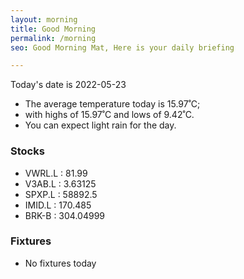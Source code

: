 ```yaml
---
layout: morning
title: Good Morning
permalink: /morning
seo: Good Morning Mat, Here is your daily briefing

---
```


<!-- weather_marker starts -->
<p>Today's date is 2022-05-23</p><ul>
<li>The average temperature today is 15.97˚C;</li>
<li>with highs of 15.97˚C and lows of 9.42˚C.</li>
<li>You can expect light rain for the day.</li>
</ul>
<!-- weather_marker ends -->

<h3>Stocks</h3>

<!-- stocks_marker starts -->
<ul>
<li>VWRL.L : 81.99</li>
<li>V3AB.L : 3.63125</li>
<li>SPXP.L : 58892.5</li>
<li>IMID.L : 170.485</li>
<li>BRK-B : 304.04999</li>
</ul>
<!-- stocks_marker ends -->

<h3>Fixtures</h3>

<!-- sports_marker starts -->
<ul>
<li>No fixtures today</li></ul>
<!-- sports_marker ends -->

